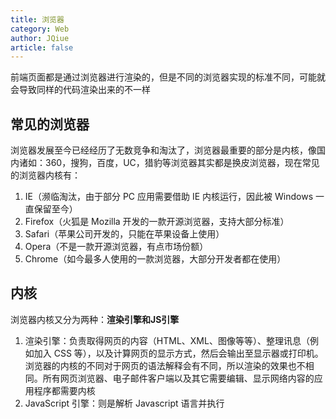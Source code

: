 ```yaml
---
title: 浏览器
category: Web
author: JQiue
article: false
---
```


前端页面都是通过浏览器进行渲染的，但是不同的浏览器实现的标准不同，可能就会导致同样的代码渲染出来的不一样

## 常见的浏览器

浏览器发展至今已经经历了无数竞争和淘汰了，浏览器最重要的部分是内核，像国内诸如：360，搜狗，百度，UC，猎豹等浏览器其实都是换皮浏览器，现在常见的浏览器内核有：

1. IE（濒临淘汰，由于部分 PC 应用需要借助 IE 内核运行，因此被 Windows 一直保留至今）
2. Firefox（火狐是 Mozilla 开发的一款开源浏览器，支持大部分标准）
3. Safari（苹果公司开发的，只能在苹果设备上使用）
4. Opera（不是一款开源浏览器，有点市场份额）
5. Chrome（如今最多人使用的一款浏览器，大部分开发者都在使用）

## 内核

浏览器内核又分为两种：**渲染引擎和JS引擎**

1. 渲染引擎：负责取得网页的内容（HTML、XML、图像等等）、整理讯息（例如加入 CSS 等），以及计算网页的显示方式，然后会输出至显示器或打印机。浏览器的内核的不同对于网页的语法解释会有不同，所以渲染的效果也不相同。所有网页浏览器、电子邮件客户端以及其它需要编辑、显示网络内容的应用程序都需要内核
2. JavaScript 引擎：则是解析 Javascript 语言并执行
